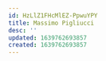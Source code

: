 ```yaml
---
id: HzLlZ1FHcMlEZ-PpwuYPY
title: Massimo Pigliucci
desc: ''
updated: 1639762693857
created: 1639762693857
---
```


